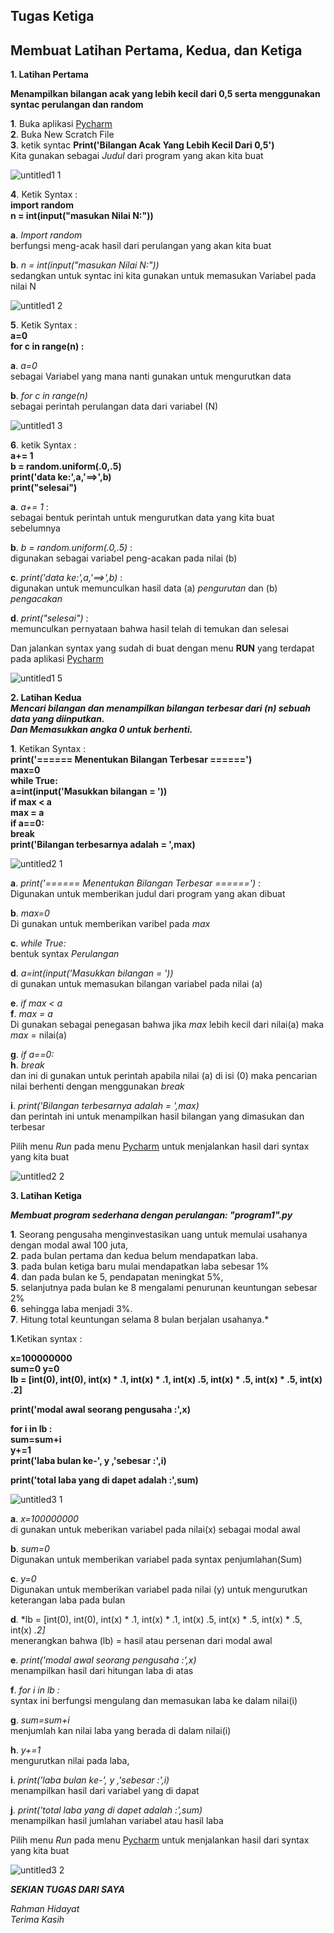 ## Tugas Ketiga                                                                                                                                    

## Membuat Latihan Pertama, Kedua, dan Ketiga

**1. Latihan Pertama**                                                                                                                                

**Menampilkan bilangan acak yang lebih kecil dari 0,5 serta menggunakan syntac perulangan dan random**                                                                                                                           

**1**. Buka aplikasi [Pycharm](https://www.jetbrains.com/pycharm/)                                                              
**2**. Buka New Scratch File                                                                                                    
**3**. ketik syntac **Print('Bilangan Acak Yang Lebih Kecil Dari 0,5')**                                                        
Kita gunakan sebagai *Judul* dari program yang akan kita buat

![untitled1 1](https://user-images.githubusercontent.com/46746119/53140226-a92f0480-35be-11e9-9dcc-1a68a9f9e63f.jpg)

**4**. Ketik Syntax :                                                                                                                                      
   **import random**                                                                                                                                                                                                                                           
   **n = int(input("masukan Nilai N:"))**                                                                                         

   **a**. *Import random*																									                                                      
   berfungsi meng-acak hasil dari perulangan yang akan kita buat                                                               

   **b**. *n = int(input("masukan Nilai N:"))*														                                                      
   sedangkan untuk syntac ini kita gunakan untuk memasukan Variabel  		pada nilai N

![untitled1 2](https://user-images.githubusercontent.com/46746119/53140227-a9c79b00-35be-11e9-9930-60338d0cefd2.jpg)

**5**. Ketik Syntax :                                                                                                                                                    
   **a=0**                                                                                                                                      
   **for c in range(n) :**                                                                                                                                                                                                                                                  
   
   **a**. *a=0*																												                                                          
   sebagai Variabel yang mana nanti gunakan untuk mengurutkan data
   
   **b**. *for c in range(n)*																								                                                    
   sebagai perintah perulangan data dari variabel (N)
   
![untitled1 3](https://user-images.githubusercontent.com/46746119/53140228-a9c79b00-35be-11e9-96b9-a1d43ec07484.jpg)

**6**. ketik Syntax :                                                                                                                               
   **a+= 1**                                                                                                                                                                                                                                                                                                                     
    **b = random.uniform(.0,.5)**                                                                                                                     
    **print('data ke:',a,'==>',b)**                                                                                                                
**print("selesai")**                                                                                                                               

**a**. *a+= 1* :															                                                                                  
sebagai bentuk perintah untuk mengurutkan data yang kita buat sebelumnya							

**b**. *b = random.uniform(.0,.5)* :													                                                                  
digunakan sebagai variabel peng-acakan pada nilai (b)										

**c**. *print('data ke:',a,'==>',b)* :											                                                                    
digunakan untuk memunculkan hasil data (a) *pengurutan* dan (b) *pengacakan*							

**d**. *print("selesai")* :													                                                                            
memunculkan pernyataan bahwa hasil telah di temukan dan selesai									                                                             

Dan jalankan syntax yang sudah di buat dengan menu **RUN** yang terdapat pada aplikasi [Pycharm](https://www.jetbrains.com/pycharm/)

![untitled1 5](https://user-images.githubusercontent.com/46746119/53140232-aa603180-35be-11e9-927f-26d4f4316a26.jpg)

**2. Latihan Kedua**                                                                                                                                                                                                                                                                       
***Mencari bilangan dan menampilkan bilangan terbesar dari (n) sebuah data yang diinputkan.***                                                                                
***Dan Memasukkan angka 0 untuk berhenti.***                                                                                                             

**1**. Ketikan Syntax :                                                                                                                                                                                                                                                                   
**print('====== Menentukan Bilangan Terbesar ======')**                                                                                                           
**max=0**                                                                                                                                             
**while True:**                                                                                                                                       
**a=int(input('Masukkan bilangan = '))**                                                                                                           
   **if max < a**                                                                                                                                                                                                                                                                                            
  **max = a**                                                                                                                                           
  **if a==0:**                                                                                                                                          
  **break**                                                                                                                                                                                                                                                                        
**print('Bilangan terbesarnya adalah = ',max)**  

![untitled2 1](https://user-images.githubusercontent.com/46746119/53140234-aaf8c800-35be-11e9-8685-f41bc40628cb.jpg)

**a**. *print('====== Menentukan Bilangan Terbesar ======')* :                                                                                    
Digunakan untuk memberikan judul dari program yang akan dibuat                                                                                        

**b**. *max=0*                                                                                                                                       
Di gunakan untuk memberikan varibel pada *max*                                                                                               

**c**. *while True:*                                                                                                                                 
bentuk syntax *Perulangan*                                                                                                                                  

**d**. *a=int(input('Masukkan bilangan = '))*                                                                                                             
di gunakan untuk memasukan bilangan variabel pada nilai (a)                                                                                           

**e**. *if max < a*                                                                                                                                                                                                                                                                                                                                                                                                                                 
**f**. *max = a*                                                                                                                                     
Di gunakan sebagai penegasan bahwa jika *max* lebih kecil dari nilai(a) maka *max* = nilai(a)                                                      

**g**. *if a==0:*                                                                                                                                                                                                                                                                              
**h**. *break*                                                                                                                                       
dan ini di gunakan untuk perintah apabila nilai (a) di isi (0) maka pencarian nilai berhenti dengan menggunakan *break*                

**i**. *print('Bilangan terbesarnya adalah = ',max)*                                                                                                    
dan perintah ini untuk menampilkan hasil bilangan yang dimasukan dan terbesar                                                                      



Pilih menu *Run* pada menu [Pycharm](https://www.jetbrains.com/pycharm/) untuk menjalankan hasil dari syntax yang kita buat                  

![untitled2 2](https://user-images.githubusercontent.com/46746119/53140236-aaf8c800-35be-11e9-9260-2a440d9ad99b.jpg)

**3. Latihan Ketiga**														

***Membuat program sederhana dengan perulangan: "program1".py***	

**1**. Seorang pengusaha menginvestasikan uang untuk memulai usahanya dengan modal awal 100 juta,						                    
**2**. pada bulan pertama dan kedua belum mendapatkan laba.						                                                          
**3**. pada bulan ketiga baru mulai mendapatkan laba sebesar 1%				                                                          
**4**. dan pada bulan ke 5, pendapatan meningkat 5%,									                                                          
**5**. selanjutnya pada bulan ke 8 mengalami penurunan keuntungan sebesar 2%																						        
**6**. sehingga laba menjadi 3%.																			
**7**. Hitung total keuntungan selama 8 bulan berjalan usahanya.*	

**1**.Ketikan syntax :														 

**x=100000000**																												                                                            
**sum=0 y=0**															 														                                                          
**lb = [int(0), int(0), int(x) * .1, int(x) * .1, int(x) .5, int(x) * .5, int(x) * .5, int(x) .2]**				

**print('modal awal seorang pengusaha :',x)**											

**for i in lb :															                                                                                    
sum=sum+i															                                                                                          
y+=1																                                                                                            
print('laba bulan ke-', y ,'sebesar :',i)**											

**print('total laba yang di dapet adalah :',sum)**										

![untitled3 1](https://user-images.githubusercontent.com/46746119/53223519-2ed8b000-36a4-11e9-9ccf-7d5bf0af7874.jpg)

**a**. *x=100000000*																									                                                          
di gunakan untuk meberikan variabel pada nilai(x) sebagai modal awal

**b**. *sum=0*																												                                                          
Digunakan untuk memberikan variabel pada syntax penjumlahan(Sum)

**c**. *y=0*																													                                                          
Digunakan untuk memberikan variabel pada nilai (y) untuk mengurutkan keterangan laba pada bulan

**d**. *lb = [int(0), int(0), int(x) * .1, int(x) * .1, int(x) .5, int(x) * .5, int(x) * .5, int(x) *.2]*					            
menerangkan bahwa (lb) = hasil atau persenan dari modal awal

**e**. *print('modal awal seorang pengusaha :',x)*										                                                           
menampilkan hasil dari hitungan laba di atas

**f**. *for i in lb :*																								                                                          
syntax ini berfungsi mengulang dan memasukan laba ke dalam nilai(i)

**g**. *sum=sum+i* 																										                                                          
menjumlah kan nilai laba yang berada di dalam nilai(i)

**h**. *y+=1* 																												                                                          
mengurutkan nilai pada laba,

**i**. *print('laba bulan ke-', y ,'sebesar :',i)* 										                                                          
menampilkan hasil dari variabel yang di dapat

**j**. *print('total laba yang di dapet adalah :',sum)*								                                                          
menampilkan hasil jumlahan variabel atau hasil laba



Pilih menu *Run* pada menu [Pycharm](https://www.jetbrains.com/pycharm/) untuk menjalankan hasil dari syntax yang kita buat

![untitled3 2](https://user-images.githubusercontent.com/46746119/53223520-2ed8b000-36a4-11e9-8b3a-2d50808f6efd.jpg)

***SEKIAN TUGAS DARI SAYA***

*Rahman Hidayat*                                                                                                                
*Terima Kasih*
